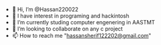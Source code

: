 - 👋 Hi, I’m @Hassan220022
- 👀 I have interest in programing and hackintosh 
- 🌱 I’m currently studing computer engenering in AASTMT
- 💞️ I’m looking to collaborate on any c project 
- 📫 How to reach me "hassansherif122202@gmail.com"

<!---
Hassan220022/Hassan220022 is a ✨ special ✨ repository because its `README.md` (this file) appears on your GitHub profile.
You can click the Preview link to take a look at your changes.
--->
